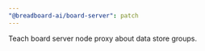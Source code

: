 ```yaml
---
"@breadboard-ai/board-server": patch
---
```


Teach board server node proxy about data store groups.
